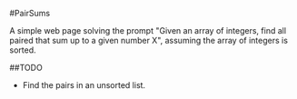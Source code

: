 #PairSums

A simple web page solving the prompt "Given an array of integers, find all paired that sum up to a given number X", 
assuming the array of integers is sorted.

##TODO
- Find the pairs in an unsorted list.

